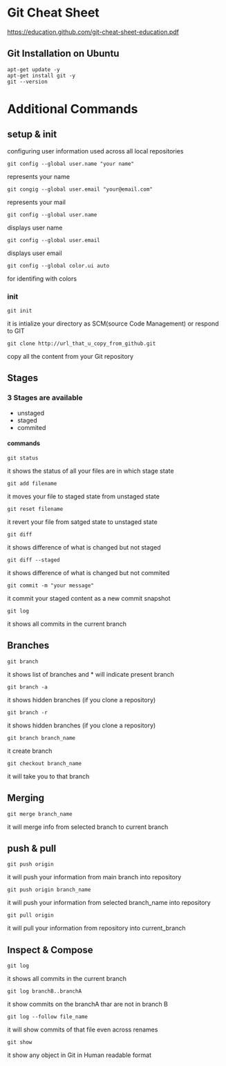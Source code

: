 # Git Cheat Sheet
https://education.github.com/git-cheat-sheet-education.pdf

## Git Installation on Ubuntu

```
apt-get update -y
apt-get install git -y
git --version
```


# Additional Commands

## setup & init

configuring user information used across all local repositories

    git config --global user.name "your name"
represents your name

    git congig --global user.email "your@email.com"
represents your mail

    git config --global user.name
displays user name

    git config --global user.email
displays user email

    git config --global color.ui auto
for identifing with colors

### init

    git init
it is intialize your directory as SCM(source Code Management) or respond to GIT

    git clone http://url_that_u_copy_from_github.git
copy all the content from your Git repository


## Stages
### 3 Stages are available
- unstaged
- staged
- commited
#### commands

    git status
it shows the status of all your files are in which stage state

    git add filename
it moves your file to staged state from unstaged state

    git reset filename
it revert your file from satged state to unstaged state

    git diff
it shows difference of what is changed but not staged

    git diff --staged
it shows difference of what is changed but not commited

    git commit -m "your message"
it commit your staged content as a new commit snapshot

    git log
it shows all commits in the current branch

## Branches

    git branch
it shows list of branches and * will indicate present branch

    git branch -a
it shows hidden branches (if you clone a repository)

    git branch -r
it shows hidden branches (if you clone a repository)

    git branch branch_name
it create branch

    git checkout branch_name
it will take you to that branch

## Merging

    git merge branch_name
it will merge info from selected branch to current branch

## push & pull

    git push origin
it will push your information from main branch into repository

    git push origin branch_name
it will push your information from selected branch_name into repository

    git pull origin
it will pull your information from repository into current_branch

## Inspect & Compose

    git log
it shows all commits in the current branch

    git log branchB..branchA
it show commits on the branchA thar are not in branch B

    git log --follow file_name
it will show commits of that file even across renames

    git show
it show any object in Git in Human readable format






    
    
